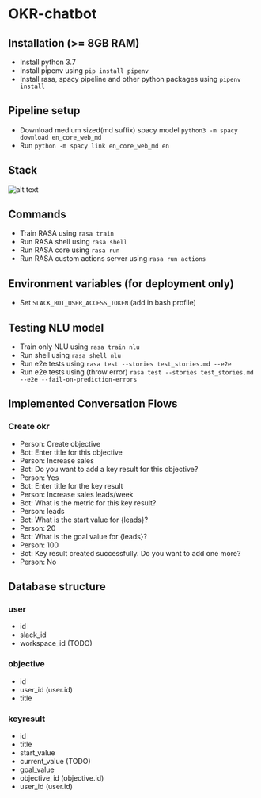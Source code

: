 # OKR-chatbot

## Installation (>= 8GB RAM)

- Install python 3.7
- Install pipenv using `pip install pipenv`
- Install rasa, spacy pipeline and other python packages using `pipenv install`

## Pipeline setup

- Download medium sized(md suffix) spacy model `python3 -m spacy download en_core_web_md`
- Run `python -m spacy link en_core_web_md en`

## Stack

![alt text](https://www.lucidchart.com/publicSegments/view/41f6bf32-6af7-432e-bd61-b1e6288c6763/image.png? "stack")

## Commands

- Train RASA using `rasa train`
- Run RASA shell using `rasa shell`
- Run RASA core using `rasa run`
- Run RASA custom actions server using `rasa run actions`

## Environment variables (for deployment only)

- Set `SLACK_BOT_USER_ACCESS_TOKEN` (add in bash profile)

## Testing NLU model

- Train only NLU using `rasa train nlu`
- Run shell using `rasa shell nlu`
- Run e2e tests using `rasa test --stories test_stories.md --e2e` 
- Run e2e tests using (throw error) `rasa test --stories test_stories.md --e2e --fail-on-prediction-errors` 

## Implemented Conversation Flows

### Create okr
- Person: Create objective
- Bot: Enter title for this objective
- Person: Increase sales
- Bot: Do you want to add a key result for this objective?
- Person: Yes
- Bot: Enter title for the key result
- Person: Increase sales leads/week
- Bot: What is the metric for this key result?
- Person: leads
- Bot: What is the start value for {leads}?
- Person: 20
- Bot: What is the goal value for {leads}?
- Person: 100
- Bot: Key result created successfully. Do you want to add one more?
- Person: No

## Database structure

### user

- id
- slack_id
- workspace_id (TODO)

### objective

- id 
- user_id (user.id)
- title


### keyresult

- id
- title
- start_value
- current_value (TODO)
- goal_value
- objective_id (objective.id)
- user_id (user.id)